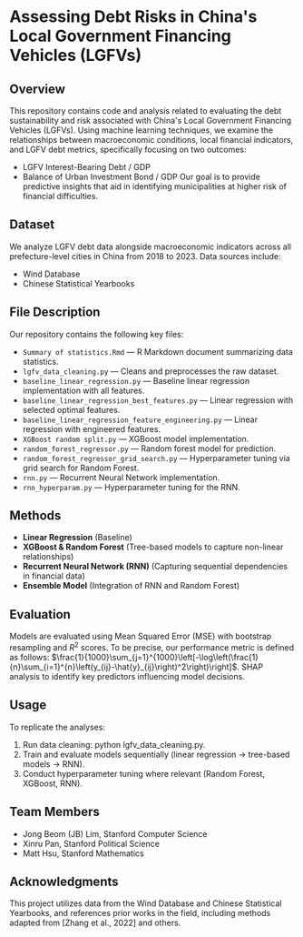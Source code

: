 # Assessing Debt Risks in China's Local Government Financing Vehicles (LGFVs)

## Overview
This repository contains code and analysis related to evaluating the debt sustainability and risk associated with China's Local Government Financing Vehicles (LGFVs). Using machine learning techniques, we examine the relationships between macroeconomic conditions, local financial indicators, and LGFV debt metrics, specifically focusing on two outcomes:
- LGFV Interest-Bearing Debt / GDP
- Balance of Urban Investment Bond / GDP
Our goal is to provide predictive insights that aid in identifying municipalities at higher risk of financial difficulties.

## Dataset

We analyze LGFV debt data alongside macroeconomic indicators across all prefecture-level cities in China from 2018 to 2023. Data sources include:
- Wind Database
- Chinese Statistical Yearbooks

## File Description
Our repository contains the following key files:
- `Summary of statistics.Rmd` — R Markdown document summarizing data statistics.
- `lgfv_data_cleaning.py` — Cleans and preprocesses the raw dataset.
- `baseline_linear_regression.py` — Baseline linear regression implementation with all features.
- `baseline_linear_regression_best_features.py` — Linear regression with selected optimal features.
- `baseline_linear_regression_feature_engineering.py` — Linear regression with engineered features.
- `XGBoost random split.py` — XGBoost model implementation.
- `random_forest_regressor.py` — Random forest model for prediction.
- `random_forest_regressor_grid_search.py` — Hyperparameter tuning via grid search for Random Forest.
- `rnn.py` — Recurrent Neural Network implementation.
- `rnn_hyperparam.py` — Hyperparameter tuning for the RNN.

## Methods
- **Linear Regression** (Baseline)
- **XGBoost & Random Forest** (Tree-based models to capture non-linear relationships)
- **Recurrent Neural Network (RNN)** (Capturing sequential dependencies in financial data)
- **Ensemble Model** (Integration of RNN and Random Forest)

## Evaluation
Models are evaluated using Mean Squared Error (MSE) with bootstrap resampling and $R^2$ scores. To be precise, our performance metric is defined as follows: $\frac{1}{1000}\sum_{j=1}^{1000}\left[-\log\left(\frac{1}{n}\sum_{i=1}^{n}\left(y_{ij}-\hat{y}_{ij}\right)^2\right)\right]$. SHAP analysis to identify key predictors influencing model decisions.

## Usage
To replicate the analyses:
1. Run data cleaning: python lgfv_data_cleaning.py.
2. Train and evaluate models sequentially (linear regression → tree-based models → RNN).
3. Conduct hyperparameter tuning where relevant (Random Forest, XGBoost, RNN).

## Team Members
- Jong Beom (JB) Lim, Stanford Computer Science
- Xinru Pan, Stanford Political Science
- Matt Hsu, Stanford Mathematics

## Acknowledgments
This project utilizes data from the Wind Database and Chinese Statistical Yearbooks, and references prior works in the field, including methods adapted from [Zhang et al., 2022] and others.




